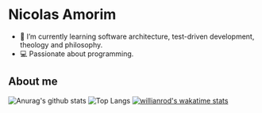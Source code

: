 # Nicolas Amorim

- 🌱 I’m currently learning software architecture, test-driven development, theology and philosophy.
- 💻 Passionate about programming.

## About me
![Anurag's github stats](https://github-readme-stats.vercel.app/api?username=nick3n&show_icons=true) 
![Top Langs](https://github-readme-stats.vercel.app/api/top-langs/?username=nick3n&show_icons=true&hide_border=true)
[![willianrod's wakatime stats](https://github-readme-stats.vercel.app/api/wakatime?username=nick3n)](https://github.com/anuraghazra/github-readme-stats)


<!--
**Nick3n/Nick3n** is a ✨ _special_ ✨ repository because its `README.md` (this file) appears on your GitHub profile.

[![willianrod's wakatime stats](https://github-readme-stats.vercel.app/api/wakatime?username=nick3n&theme=)](https://github.com/anuraghazra/github-readme-stats)

-->
